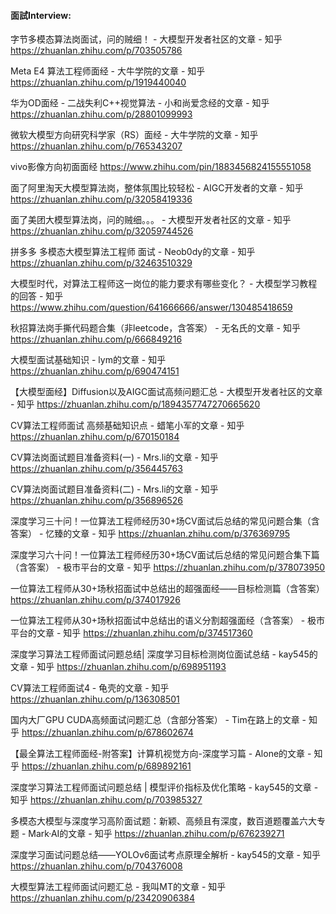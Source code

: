 


#### 面試Interview:


字节多模态算法岗面试，问的贼细！ - 大模型开发者社区的文章 - 知乎
https://zhuanlan.zhihu.com/p/703505786


Meta E4 算法工程师面经 - 大牛学院的文章 - 知乎
https://zhuanlan.zhihu.com/p/1919440040

华为OD面经 - 二战失利C++视觉算法 - 小和尚爱念经的文章 - 知乎
https://zhuanlan.zhihu.com/p/28801099993

微软大模型方向研究科学家（RS）面经 - 大牛学院的文章 - 知乎
https://zhuanlan.zhihu.com/p/765343207

vivo影像方向初面面经
https://www.zhihu.com/pin/1883456824155551058

面了阿里淘天大模型算法岗，整体氛围比较轻松 - AIGC开发者的文章 - 知乎
https://zhuanlan.zhihu.com/p/32058419336

面了美团大模型算法岗，问的贼细。。。 - 大模型开发者社区的文章 - 知乎
https://zhuanlan.zhihu.com/p/32059744526

拼多多 多模态大模型算法工程师 面试 - Neob0dy的文章 - 知乎
https://zhuanlan.zhihu.com/p/32463510329

大模型时代，对算法工程师这一岗位的能力要求有哪些变化？ - 大模型学习教程的回答 - 知乎
https://www.zhihu.com/question/641666666/answer/130485418659

秋招算法岗手撕代码题合集（非leetcode，含答案） - 无名氏的文章 - 知乎
https://zhuanlan.zhihu.com/p/666849216

大模型面试基础知识 - lym的文章 - 知乎
https://zhuanlan.zhihu.com/p/690474151

【大模型面经】Diffusion以及AIGC面试高频问题汇总 - 大模型开发者社区的文章 - 知乎
https://zhuanlan.zhihu.com/p/1894357747270665620

CV算法工程师面试 高频基础知识点 - 蜡笔小军的文章 - 知乎
https://zhuanlan.zhihu.com/p/670150184

CV算法岗面试题目准备资料(一) - Mrs.li的文章 - 知乎
https://zhuanlan.zhihu.com/p/356445763

CV算法岗面试题目准备资料(二) - Mrs.li的文章 - 知乎
https://zhuanlan.zhihu.com/p/356896526

深度学习三十问！一位算法工程师经历30+场CV面试后总结的常见问题合集（含答案） - 忆臻的文章 - 知乎
https://zhuanlan.zhihu.com/p/376369795

深度学习六十问！一位算法工程师经历30+场CV面试后总结的常见问题合集下篇（含答案） - 极市平台的文章 - 知乎
https://zhuanlan.zhihu.com/p/378073950

一位算法工程师从30+场秋招面试中总结出的超强面经——目标检测篇（含答案）
https://zhuanlan.zhihu.com/p/374017926

一位算法工程师从30+场秋招面试中总结出的语义分割超强面经（含答案） - 极市平台的文章 - 知乎
https://zhuanlan.zhihu.com/p/374517360

深度学习算法工程师面试问题总结| 深度学习目标检测岗位面试总结 - kay545的文章 - 知乎
https://zhuanlan.zhihu.com/p/698951193

CV算法工程师面试4 - 龟壳的文章 - 知乎
https://zhuanlan.zhihu.com/p/136308501

国内大厂GPU CUDA高频面试问题汇总（含部分答案） - Tim在路上的文章 - 知乎
https://zhuanlan.zhihu.com/p/678602674

【最全算法工程师面经-附答案】计算机视觉方向-深度学习篇 - Alone的文章 - 知乎
https://zhuanlan.zhihu.com/p/689892161

深度学习算法工程师面试问题总结 | 模型评价指标及优化策略 - kay545的文章 - 知乎
https://zhuanlan.zhihu.com/p/703985327

多模态大模型与深度学习高阶面试题：新颖、高频且有深度，数百道题覆盖六大专题 - Mark·AI的文章 - 知乎
https://zhuanlan.zhihu.com/p/676239271

深度学习面试问题总结——YOLOv6面试考点原理全解析 - kay545的文章 - 知乎
https://zhuanlan.zhihu.com/p/704376008

大模型算法工程师面试问题汇总 - 我叫MT的文章 - 知乎
https://zhuanlan.zhihu.com/p/23420906384
